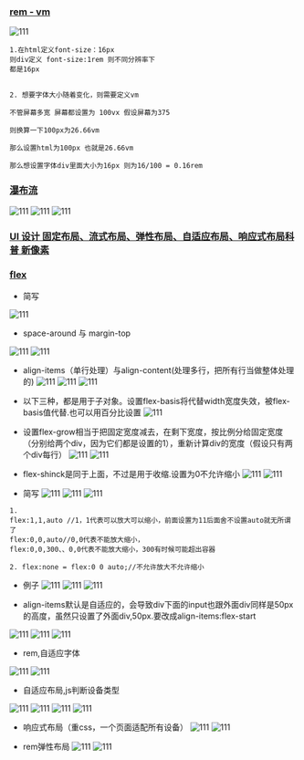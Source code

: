 ### [rem - vm](https://www.bilibili.com/video/BV14q4y1q7sF?spm_id_from=..search-card.all.click)

![111](../../image/html/91.png)

```
1.在html定义font-size：16px
则div定义 font-size:1rem 则不同分辨率下
都是16px


2. 想要字体大小随着变化，则需要定义vm

不管屏幕多宽 屏幕都设置为 100vx 假设屏幕为375

则换算一下100px为26.66vm

那么设置html为100px 也就是26.66vm

那么想设置字体div里面大小为16px 则为16/100 = 0.16rem
```

### [瀑布流](https://www.bilibili.com/video/BV19K4y1K71i?p=3)

![111](../../image/html/92.png)
![111](../../image/html/93.png)
![111](../../image/html/94.png)

### [UI 设计 固定布局、流式布局、弹性布局、自适应布局、响应式布局科普 新像素](https://www.bilibili.com/video/BV1hq4y167Yg?spm_id_from=..search-card.all.click)

### [flex](https://www.bilibili.com/video/BV1ov411k7sm?p=8)

- 简写

![111](../../image/html/95.png)

- space-around 与 margin-top

![111](../../image/html/96.png)
![111](../../image/html/97.png)

- align-items（单行处理）与align-content(处理多行，把所有行当做整体处理的)
![111](../../image/html/98.png)
![111](../../image/html/100.png)
![111](../../image/html/99.png)

- 以下三种，都是用于子对象。设置flex-basis将代替width宽度失效，被flex-basis值代替.也可以用百分比设置
![111](../../image/html/101.png)
- 设置flex-grow相当于把固定宽度减去，在剩下宽度，按比例分给固定宽度（分别给两个div，因为它们都是设置的1），重新计算div的宽度（假设只有两个div每行）
![111](../../image/html/102.png)
![111](../../image/html/103.png)

- flex-shinck是同于上面，不过是用于收缩.设置为0不允许缩小
![111](../../image/html/104.png)
![111](../../image/html/105.png)

- 简写
![111](../../image/html/106.png)
![111](../../image/html/108.png)
![111](../../image/html/107.png)

```
1. 
flex:1,1,auto //1，1代表可以放大可以缩小，前面设置为11后面舍不设置auto就无所谓了
flex:0,0,auto//0,0代表不能放大缩小，
flex:0,0,300、、0,0代表不能放大缩小，300有时候可能超出容器

2. flex:none = flex:0 0 auto;//不允许放大不允许缩小
```
- 例子
![111](../../image/html/109.png)
![111](../../image/html/110.png)
![111](../../image/html/111.png)

- align-items默认是自适应的，会导致div下面的input也跟外面div同样是50px的高度，虽然只设置了外面div,50px.要改成align-items:flex-start

![111](../../image/html/112.png)
![111](../../image/html/113.png)
![111](../../image/html/114.png)

- rem,自适应字体

![111](../../image/html/115.png)
![111](../../image/html/116.png)

- 自适应布局,js判断设备类型

![111](../../image/html/117.png)
![111](../../image/html/118.png)
![111](../../image/html/119.png)
![111](../../image/html/120.png)

- 响应式布局（重css，一个页面适配所有设备）
![111](../../image/html/121.png)
![111](../../image/html/122.png)

- rem弹性布局
![111](../../image/html/123.png)
![111](../../image/html/124.png)